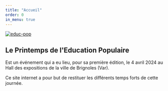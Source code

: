```yaml
---
title: "Accueil"
order: 0
in_menu: true
---
```

<a href='https://postimg.cc/063pGnfb' target='_blank'><img src='https://i.postimg.cc/063pGnfb/educ-pop.jpg' border='0' alt='educ-pop'/></a>

## Le Printemps de l'Education Populaire

Est un événement qui a eu lieu, pour sa première édition, le 4 avril 2024 au Hall des expositions de la ville de Brignoles (Var).

Ce site internet a pour but de restituer les différents temps forts de cette journée. 
